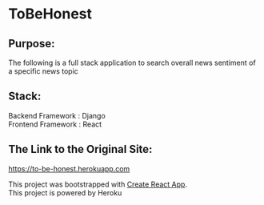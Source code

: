 # ToBeHonest

## Purpose:<br>
The following is a full stack application to search overall news sentiment of a specific news topic

## Stack:<br>
Backend Framework : Django<br>
Frontend Framework : React<br>

## The Link to the Original Site:<br>
https://to-be-honest.herokuapp.com
<br>

This project was bootstrapped with [Create React App](https://github.com/facebook/create-react-app).<br>
This project is powered by Heroku
